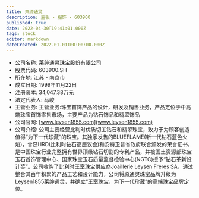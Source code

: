 ```yaml
---
title: 莱绅通灵
description: 主板 - 服饰 - 603900
published: true
date: 2022-04-30T19:41:01.000Z
tags: stock
editor: markdown
dateCreated: 2022-01-01T00:00:00.000Z
---
```


- 公司名称: 莱绅通灵珠宝股份有限公司
- 股票代码: 603900.SH
- 所在地: 江苏 - 南京市
- 成立日期: 1999年11月22日
- 注册资本: 34,047.38万元
- 法定代表人: 马峻
- 主营业务: 主营业务:珠宝首饰产品的设计，研发及销售业务，产品定位于中高端珠宝首饰零售市场，主要产品为钻石饰品和翡翠饰品
- 公司官网: [www.leysen1855.com](www.leysen1855.com)
- 公司介绍: 公司主要经营比利时优质切工钻石和翡翠珠宝，致力于为顾客创造值得“为下一代珍藏”的珠宝。其独家发售的BLUEFLAME(新一代钻石蓝色火焰)，曾获HRD(比利时钻石高层议会)和安特卫普省政府联合颁发的荣誉证书，是中国珠宝行业完整拥有世界顶级钻石切割的专利产品，并被国土资源部珠宝玉石首饰管理中心、国家珠宝玉石质量监督检验中心(NGTC)授予“钻石革新设计奖”。公司收购了比利时王室珠宝供应商Joaillerie Leysen Freres SA，通过整合其百年积累的产品工艺和设计能力，公司将原通灵珠宝品牌升级为Leysen1855莱绅通灵，并确立“王室珠宝，为下一代珍藏”的高端珠宝品牌定位。


